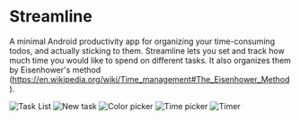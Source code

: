 # Streamline

A minimal Android productivity app for organizing your time-consuming todos, and actually sticking to them. 
Streamline lets you set and track how much time you would like to spend on different tasks. It also organizes them by Eisenhower's method
(https://en.wikipedia.org/wiki/Time_management#The_Eisenhower_Method).

![Task List](/images/task_list.png)
![New task](/images/new_task.png)
![Color picker](/images/color_picker.png)
![Time picker](/images/time_picker.png)
![Timer](/images/timer.png)